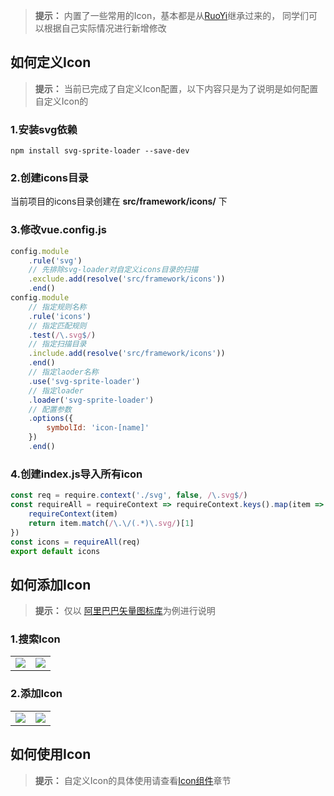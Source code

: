 > **提示：** 内置了一些常用的Icon，基本都是从[RuoYi](https://gitee.com/y_project/RuoYi-Vue/tree/master/ruoyi-ui/src/assets/icons/svg)继承过来的，
> 同学们可以根据自己实际情况进行新增修改

## 如何定义Icon

> **提示：** 当前已完成了自定义Icon配置，以下内容只是为了说明是如何配置自定义Icon的

### 1.安装svg依赖

```shell
npm install svg-sprite-loader --save-dev

```

### 2.创建icons目录

当前项目的icons目录创建在 **src/framework/icons/** 下

### 3.修改vue.config.js

```javascript
config.module
    .rule('svg')
    // 先排除svg-loader对自定义icons目录的扫描
    .exclude.add(resolve('src/framework/icons'))
    .end()
config.module
    // 指定规则名称
    .rule('icons')
    // 指定匹配规则
    .test(/\.svg$/)
    // 指定扫描目录
    .include.add(resolve('src/framework/icons'))
    .end()
    // 指定laoder名称
    .use('svg-sprite-loader')
    // 指定loader
    .loader('svg-sprite-loader')
    // 配置参数
    .options({
        symbolId: 'icon-[name]'
    })
    .end()
```

### 4.创建index.js导入所有icon

```javascript
const req = require.context('./svg', false, /\.svg$/)
const requireAll = requireContext => requireContext.keys().map(item => {
    requireContext(item)
    return item.match(/\.\/(.*)\.svg/)[1]
})
const icons = requireAll(req)
export default icons
```

## 如何添加Icon

> **提示：** 仅以 [阿里巴巴矢量图标库](https://www.iconfont.cn/)为例进行说明

###  1.搜索Icon
<table>
    <tr>
        <td>
            <img src="/assets/img/web-handbook/icon-search.png">        
        </td>
        <td>
            <img src="/assets/img/web-handbook/icon-show.png">        
        </td>
    </tr>
</table>

###  2.添加Icon
<table>
    <tr>
        <td>
            <img src="/assets/img/web-handbook/icon-download.png">        
        </td>
        <td>
            <img src="/assets/img/web-handbook/icon-add.png">        
        </td>
    </tr>
</table>

## 如何使用Icon

> **提示：** 自定义Icon的具体使用请查看[Icon组件](/docs/web-handbook/framework-components.md?id=icon组件)章节

